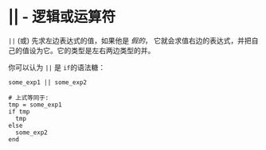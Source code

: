 # || - 逻辑或运算符

`||` (或) 先求左边表达式的值，如果他是 *假的*， 它就会求值右边的表达式，并把自己的值设为它。它的类型是左右两边类型的并。

你可以认为 `||` 是 `if`的语法糖：

```crystal
some_exp1 || some_exp2

# 上式等同于:
tmp = some_exp1
if tmp
  tmp
else
  some_exp2
end
```
